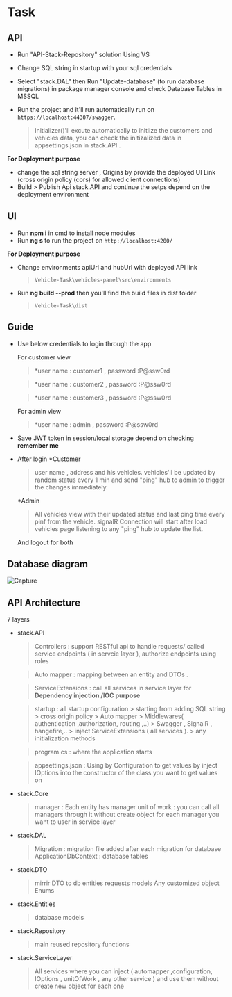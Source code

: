 # Task

## API

 * Run "API-Stack-Repository" solution Using VS 
 * Change SQL string in startup with your sql credentials
 * Select "stack.DAL" then Run "Update-database" (to run database migrations) in package manager console and check Database Tables in MSSQL
 * Run the project and it'll run automatically run on `https://localhost:44307/swagger`.
 
   > Initializer()'ll excute automatically to initlize the customers and vehicles data, 
   > you can check the initizalized data in appsettings.json in stack.API .

 **For Deployment purpose**
 * change the sql string server , Origins by provide the deployed UI Link (cross origin policy (cors) for allowed client connections)
 * Build > Publish Api stack.API and continue the setps depend on the deployment environment

## UI 

* Run  **npm i**  in cmd to install node modules
* Run  **ng s**  to run the project on `http://localhost:4200/`

**For Deployment purpose**
 * Change environments apiUrl and hubUrl with deployed API link 
   
   > `Vehicle-Task\vehicles-panel\src\environments`
* Run  **ng build --prod** then you'll find the build files in dist folder
   
   >`Vehicle-Task\dist` 

## Guide 

* Use below credentials to login through the app
    
  For customer view
   > *user name : customer1 , password :P@ssw0rd

   > *user name : customer2 , password :P@ssw0rd
   
   > *user name : customer3 , password :P@ssw0rd
   
  For admin view
    > *user name : admin , password :P@ssw0rd

* Save JWT token in session/local storage depend on checking  **remember me** 
* After login 
   *Customer
    
    > user name , address and his vehicles.
    > vehicles'll be updated by random status every 1 min and send "ping" hub to admin to trigger the changes immediately.
   
   *Admin
   
    > All vehicles view with their updated status and last ping time every pinf from the vehicle.
    > signalR Connection will start after load vehicles page listening to any "ping" hub to update the list.
   
   And logout for both
     
    
## Database diagram 
   
![Capture](https://user-images.githubusercontent.com/71011105/142763301-a012edfc-d165-4731-ba66-04b73d0b9431.PNG)


## API 	Architecture 
   7 layers
 * stack.API
 
   > Controllers : support RESTful api to handle requests/ called service endpoints ( in servcie layer ), authorize endpoints using roles 
   
   > Auto mapper :  mapping between an entity and DTOs . 
   
   > ServiceExtensions : call all services in service layer for **Dependency injection /IOC purpose**
   
   > startup : all startup configuration 
           > starting from adding SQL string 
           > cross origin policy
           > Auto mapper
           > Middlewares( authentication ,authorization, routing ,..)
           > Swagger , SignalR , hangefire,..
           > inject ServiceExtensions ( all services ).
           > any initialization methods
           
    > program.cs : where the application starts
    
    > appsettings.json : Using by Configuration to get values by inject IOptions<T> into the constructor of the class you want to get values on

 * stack.Core
      
    > manager : Each entity has manager
    > unit of work : you can call all managers through it without create object for each manager you want to user in service layer
 
 * stack.DAL
     
    > Migration : migration file added after each migration for database
    > ApplicationDbContext : database tables
 
  * stack.DTO
    
    > mirrir DTO to db entities 
    > requests models
    > Any customized object
    > Enums
 
 * stack.Entities
   
    > database models
 
 * stack.Repository
   
    > main reused repository functions 
 
 * stack.ServiceLayer
     
    > All services where you can inject ( automapper ,configuration, IOptions , unitOfWork , any other service ) and use them without create new object for each one
 
 
 
 
